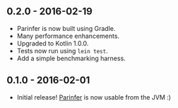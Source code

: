 ## 0.2.0 - 2016-02-19
* Parinfer is now built using Gradle.
* Many performance enhancements.
* Upgraded to Kotlin 1.0.0.
* Tests now run using `lein test`.
* Add a simple benchmarking harness.

## 0.1.0 - 2016-02-01
* Initial release! [Parinfer] is now usable from the JVM :)

[Parinfer]:http://shaunlebron.github.io/parinfer/
